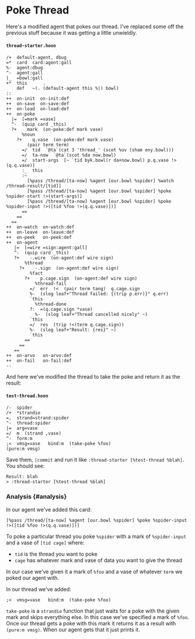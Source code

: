 # Poke Thread

Here's a modified agent that pokes our thread. I've replaced some off the previous stuff because it was getting a little unwieldly.

#### `thread-starter.hoon`

```hoon
/+  default-agent, dbug
=*  card  card:agent:gall
%-  agent:dbug
^-  agent:gall
|_  =bowl:gall
+*  this      .
    def   ~(. (default-agent this %|) bowl)
::
++  on-init  on-init:def
++  on-save  on-save:def
++  on-load  on-load:def
++  on-poke
  |=  [=mark =vase]
  ^-  (quip card _this)
  ?+    mark  (on-poke:def mark vase)
      %noun
    ?+    q.vase  (on-poke:def mark vase)
        (pair term term)
      =/  tid  `@ta`(cat 3 'thread_' (scot %uv (sham eny.bowl)))
      =/  ta-now  `@ta`(scot %da now.bowl)
      =/  start-args  [~ `tid byk.bowl(r da+now.bowl) p.q.vase !>(q.q.vase)]
      :_  this
      :~
        [%pass /thread/[ta-now] %agent [our.bowl %spider] %watch /thread-result/[tid]]
        [%pass /thread/[ta-now] %agent [our.bowl %spider] %poke %spider-start !>(start-args)]
        [%pass /thread/[ta-now] %agent [our.bowl %spider] %poke %spider-input !>([tid %foo !>(q.q.vase)])]
      ==
    ==
  ==
++  on-watch  on-watch:def
++  on-leave  on-leave:def
++  on-peek   on-peek:def
++  on-agent
   |=  [=wire =sign:agent:gall]
   ^-  (quip card _this)
   ?+    -.wire  (on-agent:def wire sign)
       %thread
     ?+    -.sign  (on-agent:def wire sign)
         %fact
       ?+    p.cage.sign  (on-agent:def wire sign)
           %thread-fail
         =/  err  !<  (pair term tang)  q.cage.sign
         %-  (slog leaf+"Thread failed: {(trip p.err)}" q.err)
         `this
           %thread-done
         ?:  =(q.cage.sign *vase)
           %-  (slog leaf+"Thread cancelled nicely" ~)
         `this
         =/  res  (trip !<(term q.cage.sign))
         %-  (slog leaf+"Result: {res}" ~)
         `this
       ==
     ==
   ==
++  on-arvo   on-arvo:def
++  on-fail   on-fail:def
--
```

And here we've modified the thread to take the poke and return it as the result:

#### `test-thread.hoon`

```hoon
/-  spider
/+  *strandio
=,  strand=strand:spider
^-  thread:spider
|=  arg=vase
=/  m  (strand ,vase)
^-  form:m
;<  vmsg=vase   bind:m  (take-poke %foo)
(pure:m vmsg)
```

Save them, `|commit` and run it like `:thread-starter [%test-thread %blah]`. You should see:

```
Result: blah
> :thread-starter [%test-thread %blah]
```

### Analysis {#analysis}

In our agent we've added this card:

```hoon
[%pass /thread/[ta-now] %agent [our.bowl %spider] %poke %spider-input !>([tid %foo !>(q.q.vase)])]
```

To poke a particular thread you poke `%spider` with a mark of `%spider-input` and a vase of `[tid cage]` where:

- `tid` is the thread you want to poke
- `cage` has whatever mark and vase of data you want to give the thread

In our case we've given it a mark of `%foo` and a vase of whatever `term` we poked our agent with.

In our thread we've added:

```hoon
;<  vmsg=vase   bind:m  (take-poke %foo)
```

`take-poke` is a `strandio` function that just waits for a poke with the given mark and skips everything else. In this case we've specified a mark of `%foo`. Once our thread gets a poke with this mark it returns it as a result with `(pure:m vmsg)`. When our agent gets that it just prints it.
